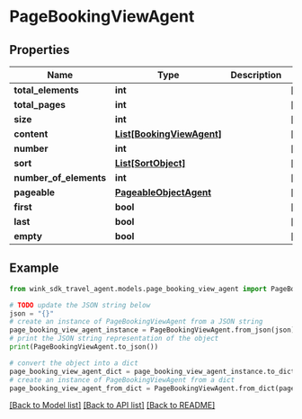 # PageBookingViewAgent


## Properties

Name | Type | Description | Notes
------------ | ------------- | ------------- | -------------
**total_elements** | **int** |  | [optional] 
**total_pages** | **int** |  | [optional] 
**size** | **int** |  | [optional] 
**content** | [**List[BookingViewAgent]**](BookingViewAgent.md) |  | [optional] 
**number** | **int** |  | [optional] 
**sort** | [**List[SortObject]**](SortObject.md) |  | [optional] 
**number_of_elements** | **int** |  | [optional] 
**pageable** | [**PageableObjectAgent**](PageableObjectAgent.md) |  | [optional] 
**first** | **bool** |  | [optional] 
**last** | **bool** |  | [optional] 
**empty** | **bool** |  | [optional] 

## Example

```python
from wink_sdk_travel_agent.models.page_booking_view_agent import PageBookingViewAgent

# TODO update the JSON string below
json = "{}"
# create an instance of PageBookingViewAgent from a JSON string
page_booking_view_agent_instance = PageBookingViewAgent.from_json(json)
# print the JSON string representation of the object
print(PageBookingViewAgent.to_json())

# convert the object into a dict
page_booking_view_agent_dict = page_booking_view_agent_instance.to_dict()
# create an instance of PageBookingViewAgent from a dict
page_booking_view_agent_from_dict = PageBookingViewAgent.from_dict(page_booking_view_agent_dict)
```
[[Back to Model list]](../README.md#documentation-for-models) [[Back to API list]](../README.md#documentation-for-api-endpoints) [[Back to README]](../README.md)


